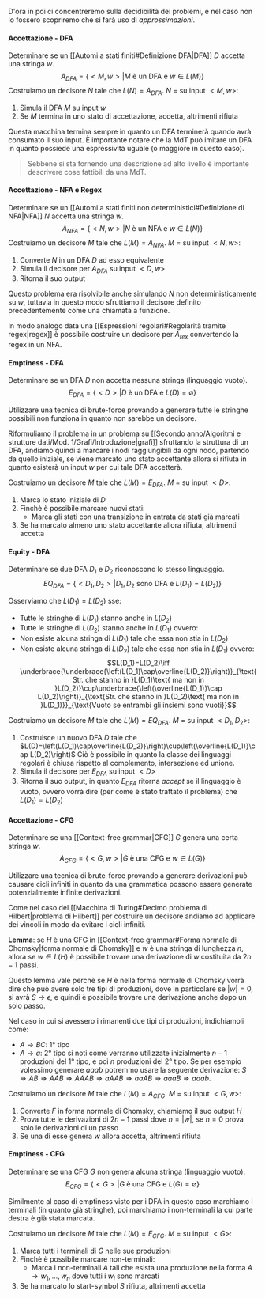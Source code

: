D'ora in poi ci concentreremo sulla decidibilità dei problemi, e nel caso non lo fossero scopriremo che si farà uso di _approssimazioni_.

#### Accettazione - DFA
Determinare se un [[Automi a stati finiti#Definizione DFA|DFA]] $D$ accetta una stringa $w$.
$$A_{DFA}=\{<M,w>|M\text{ è un DFA e }w\in L(M)\}$$
Costruiamo un decisore $N$ tale che $L(N)=A_{DFA}$.
$N$ = su input $<M,w>$:
1. Simula il DFA $M$ su input $w$
2. Se $M$ termina in uno stato di accettazione, accetta, altrimenti rifiuta

Questa macchina termina sempre in quanto un DFA terminerà quando avrà consumato il suo input.
È importante notare che la MdT può imitare un DFA in quanto possiede una espressività uguale (o maggiore in questo caso).
>Sebbene si sta fornendo una descrizione ad alto livello è importante descrivere cose fattibili da una MdT.

#### Accettazione - NFA e Regex
Determinare se un [[Automi a stati finiti non deterministici#Definizione di NFA|NFA]] $N$ accetta una stringa $w$.
$$A_{NFA}=\{<N,w>|N\text{ è un NFA e }w\in L(N)\}$$
Costruiamo un decisore $M$ tale che $L(M)=A_{NFA}$.
$M$ = su input $<N,w>$:
1. Converte $N$ in un DFA $D$ ad esso equivalente
2. Simula il decisore per $A_{DFA}$ su input $<D,w>$
3. Ritorna il suo output

Questo problema era risolvibile anche simulando $N$ non deterministicamente su $w$, tuttavia in questo modo sfruttiamo il decisore definito precedentemente come una chiamata a funzione.

In modo analogo data una [[Espressioni regolari#Regolarità tramite regex|regex]] è possibile costruire un decisore per $A_{rex}$ convertendo la regex in un NFA.

#### Emptiness - DFA
Determinare se un DFA $D$ non accetta nessuna stringa (linguaggio vuoto).
$$E_{DFA}=\{<D>|D\text{ è un DFA e }L(D)=\emptyset\}$$

Utilizzare una tecnica di brute-force provando a generare tutte le stringhe possibili non funziona in quanto non sarebbe un decisore.

Riformuliamo il problema in un problema su [[Secondo anno/Algoritmi e strutture dati/Mod. 1/Grafi/Introduzione|grafi]] sfruttando la struttura di un DFA, andiamo quindi a marcare i nodi raggiungibili da ogni nodo, partendo da quello iniziale, se viene marcato uno stato accettante allora si rifiuta in quanto esisterà un input $w$ per cui tale DFA accetterà.

Costruiamo un decisore $M$ tale che $L(M)=E_{DFA}$.
$M$ = su input $<D>$:
1. Marca lo stato iniziale di $D$
2. Finchè è possibile marcare nuovi stati:
	- Marca gli stati con una transizione in entrata da stati già marcati
3. Se ha marcato almeno uno stato accettante allora rifiuta, altrimenti accetta

#### Equity - DFA
Determinare se due DFA $D_1$ e $D_2$ riconoscono lo stesso linguaggio.
$$EQ_{DFA}=\{<D_1,D_2>|D_1,D_2\text{ sono DFA e }L(D_1)=L(D_2)\}$$

Osserviamo che $L(D_1)=L(D_2)$ sse:
- Tutte le stringhe di $L(D_1)$ stanno anche in $L(D_2)$
- Tutte le stringhe di $L(D_2)$ stanno anche in $L(D_1)$
ovvero:
- Non esiste alcuna stringa di $L(D_1)$ tale che essa non stia in $L(D_2)$
- Non esiste alcuna stringa di $L(D_2)$ tale che essa non stia in $L(D_1)$
ovvero:
$$L(D_1)=L(D_2)\iff \underbrace{\underbrace{\left(L(D_1)\cap\overline{L(D_2)}\right)}_{\text{Str. che stanno in }L(D_1)\text{ ma non in }L(D_2)}\cup\underbrace{\left(\overline{L(D_1)}\cap L(D_2)\right)}_{\text{Str. che stanno in }L(D_2)\text{ ma non in }L(D_1)}}_{\text{Vuoto se entrambi gli insiemi sono vuoti}}$$

Costruiamo un decisore $M$ tale che $L(M)=EQ_{DFA}$.
$M$ = su input $<D_1,D_2>$:
1. Costruisce un nuovo DFA $D$ tale che $L(D)=\left(L(D_1)\cap\overline{L(D_2)}\right)\cup\left(\overline{L(D_1)}\cap L(D_2)\right)$
	Ciò è possibile in quanto la classe dei linguaggi regolari è chiusa rispetto al complemento, intersezione ed unione.
2. Simula il decisore per $E_{DFA}$ su input $<D>$
3. Ritorna il suo output, in quanto $E_{DFA}$ ritorna _accept_ se il linguaggio è vuoto, ovvero vorrà dire (per come è stato trattato il problema) che $L(D_1)=L(D_2)$

#### Accettazione - CFG
Determinare se una [[Context-free grammar|CFG]] $G$ genera una certa stringa $w$.
$$A_{CFG}=\{<G,w>|G\text{ è una CFG e }w\in L(G)\}$$

Utilizzare una tecnica di brute-force provando a generare derivazioni può causare cicli infiniti in quanto da una grammatica possono essere generate potenzialmente infinite derivazioni.

Come nel caso del [[Macchina di Turing#Decimo problema di Hilbert|problema di Hilbert]] per costruire un decisore andiamo ad applicare dei vincoli in modo da evitare i cicli infiniti.

**Lemma**: se $H$ è una CFG in [[Context-free grammar#Forma normale di Chomsky|forma normale di Chomsky]] e $w$ è una stringa di lunghezza $n$, allora se $w\in L(H)$ è possibile trovare una derivazione di $w$ costituita da $2n-1$ passi.

Questo lemma vale perchè se $H$ è nella forma normale di Chomsky vorrà dire che può avere solo tre tipi di produzioni, dove in particolare se $|w|=0$, si avrà $S\to\epsilon$, e quindi è possibile trovare una derivazione anche dopo un solo passo.

Nel caso in cui si avessero i rimanenti due tipi di produzioni, indichiamoli come:
- $A\to BC$: 1° tipo
- $A\to a$: 2° tipo
si noti come verranno utilizzate inizialmente $n-1$ produzioni del 1° tipo, e poi $n$ produzioni del 2° tipo.
Se per esempio volessimo generare $aaab$ potremmo usare la seguente derivazione: $S\Rightarrow AB\Rightarrow AAB\Rightarrow AAAB\Rightarrow aAAB\Rightarrow aaAB\Rightarrow aaaB\Rightarrow aaab$.

Costruiamo un decisore $M$ tale che $L(M)=A_{CFG}$.
$M$ = su input $<G,w>$:
1. Converte $F$ in forma normale di Chomsky, chiamiamo il suo output $H$
2. Prova tutte le derivazioni di $2n-1$ passi dove $n=|w|$, se $n=0$ prova solo le derivazioni di un passo
3. Se una di esse genera $w$ allora accetta, altrimenti rifiuta

#### Emptiness - CFG
Determinare se una CFG $G$ non genera alcuna stringa (linguaggio vuoto).
$$E_{CFG}=\{<G>|G\text{ è una CFG e }L(G)=\emptyset\}$$

Similmente al caso di emptiness visto per i DFA in questo caso marchiamo i terminali (in quanto già stringhe), poi marchiamo i non-terminali la cui parte destra è già stata marcata.

Costruiamo un decisore $M$ tale che $L(M)=E_{CFG}$.
$M$ = su input $<G>$:
1. Marca tutti i terminali di $G$ nelle sue produzioni
2. Finchè è possibile marcare non-terminali:
	- Marca i non-terminali $A$ tali che esista una produzione nella forma $A\to w_1,...,w_n$ dove tutti i $w_i$ sono marcati
3. Se ha marcato lo start-symbol $S$ rifiuta, altrimenti accetta

